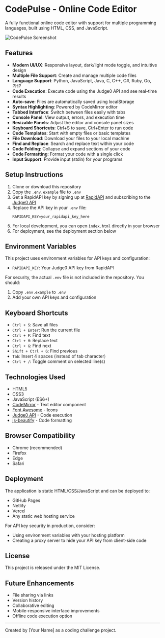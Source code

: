 # CodePulse - Online Code Editor

A fully functional online code editor with support for multiple programming languages, built using HTML, CSS, and JavaScript.

![CodePulse Screenshot](https://via.placeholder.com/800x450.png?text=CodePulse+Online+Code+Editor)

## Features

- **Modern UI/UX**: Responsive layout, dark/light mode toggle, and intuitive design
- **Multiple File Support**: Create and manage multiple code files
- **Language Support**: Python, JavaScript, Java, C, C++, C#, Ruby, Go, PHP
- **Code Execution**: Execute code using the Judge0 API and see real-time results
- **Auto-save**: Files are automatically saved using localStorage
- **Syntax Highlighting**: Powered by CodeMirror editor
- **Tabbed Interface**: Switch between files easily with tabs
- **Console Panel**: View output, errors, and execution time
- **Resizable Panels**: Adjust the editor and console panel sizes
- **Keyboard Shortcuts**: Ctrl+S to save, Ctrl+Enter to run code
- **Code Templates**: Start with empty files or basic templates
- **File Download**: Download your files to your local machine
- **Find and Replace**: Search and replace text within your code
- **Code Folding**: Collapse and expand sections of your code
- **Code Formatting**: Format your code with a single click
- **Input Support**: Provide input (stdin) for your programs

## Setup Instructions

1. Clone or download this repository
2. Copy the `.env.example` file to `.env`
3. Get a RapidAPI key by signing up at [RapidAPI](https://rapidapi.com) and subscribing to the [Judge0 API](https://rapidapi.com/judge0-official/api/judge0-ce)
4. Replace the API key in your `.env` file:
   ```
   RAPIDAPI_KEY=your_rapidapi_key_here
   ```
5. For local development, you can open `index.html` directly in your browser
6. For deployment, see the deployment section below

## Environment Variables

This project uses environment variables for API keys and configuration:

- `RAPIDAPI_KEY`: Your Judge0 API key from RapidAPI

For security, the actual `.env` file is not included in the repository. You should:
1. Copy `.env.example` to `.env`
2. Add your own API keys and configuration

## Keyboard Shortcuts

- `Ctrl + S`: Save all files
- `Ctrl + Enter`: Run the current file
- `Ctrl + F`: Find text
- `Ctrl + H`: Replace text
- `Ctrl + G`: Find next
- `Shift + Ctrl + G`: Find previous
- `Tab`: Insert 4 spaces (instead of tab character)
- `Ctrl + /`: Toggle comment on selected line(s)

## Technologies Used

- HTML5
- CSS3
- JavaScript (ES6+)
- [CodeMirror](https://codemirror.net/) - Text editor component
- [Font Awesome](https://fontawesome.com/) - Icons
- [Judge0 API](https://rapidapi.com/judge0-official/api/judge0-ce) - Code execution
- [js-beautify](https://github.com/beautify-web/js-beautify) - Code formatting

## Browser Compatibility

- Chrome (recommended)
- Firefox
- Edge
- Safari

## Deployment

The application is static HTML/CSS/JavaScript and can be deployed to:
- GitHub Pages
- Netlify
- Vercel
- Any static web hosting service

For API key security in production, consider:
- Using environment variables with your hosting platform
- Creating a proxy server to hide your API key from client-side code

## License

This project is released under the MIT License.

## Future Enhancements

- File sharing via links
- Version history
- Collaborative editing
- Mobile-responsive interface improvements
- Offline code execution option

---

Created by [Your Name] as a coding challenge project. 